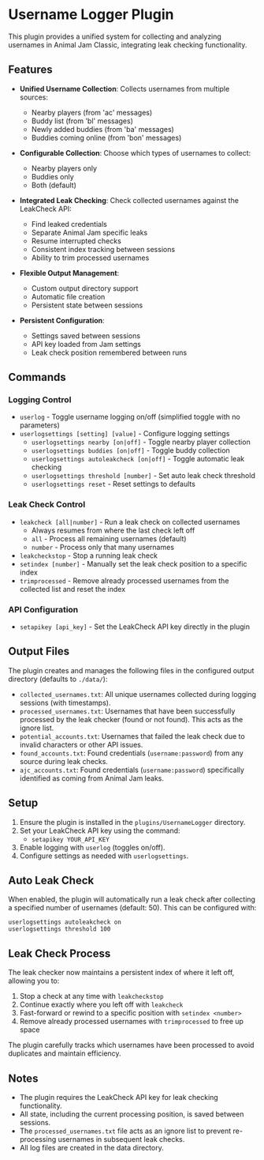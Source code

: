 # Username Logger Plugin

This plugin provides a unified system for collecting and analyzing usernames in Animal Jam Classic, integrating leak checking functionality.

## Features

- **Unified Username Collection**: Collects usernames from multiple sources:
  - Nearby players (from 'ac' messages)
  - Buddy list (from 'bl' messages)
  - Newly added buddies (from 'ba' messages)
  - Buddies coming online (from 'bon' messages)

- **Configurable Collection**: Choose which types of usernames to collect:
  - Nearby players only
  - Buddies only
  - Both (default)

- **Integrated Leak Checking**: Check collected usernames against the LeakCheck API:
  - Find leaked credentials
  - Separate Animal Jam specific leaks
  - Resume interrupted checks
  - Consistent index tracking between sessions
  - Ability to trim processed usernames

- **Flexible Output Management**:
  - Custom output directory support
  - Automatic file creation
  - Persistent state between sessions

- **Persistent Configuration**:
  - Settings saved between sessions
  - API key loaded from Jam settings
  - Leak check position remembered between runs

## Commands

### Logging Control

- `userlog` - Toggle username logging on/off (simplified toggle with no parameters)
- `userlogsettings [setting] [value]` - Configure logging settings
  - `userlogsettings nearby [on|off]` - Toggle nearby player collection
  - `userlogsettings buddies [on|off]` - Toggle buddy collection
  - `userlogsettings autoleakcheck [on|off]` - Toggle automatic leak checking
  - `userlogsettings threshold [number]` - Set auto leak check threshold
  - `userlogsettings reset` - Reset settings to defaults

### Leak Check Control

- `leakcheck [all|number]` - Run a leak check on collected usernames
  - Always resumes from where the last check left off
  - `all` - Process all remaining usernames (default)
  - `number` - Process only that many usernames
- `leakcheckstop` - Stop a running leak check
- `setindex [number]` - Manually set the leak check position to a specific index
- `trimprocessed` - Remove already processed usernames from the collected list and reset the index

### API Configuration

- `setapikey [api_key]` - Set the LeakCheck API key directly in the plugin

## Output Files

The plugin creates and manages the following files in the configured output directory (defaults to `./data/`):

- `collected_usernames.txt`: All unique usernames collected during logging sessions (with timestamps).
- `processed_usernames.txt`: Usernames that have been successfully processed by the leak checker (found or not found). This acts as the ignore list.
- `potential_accounts.txt`: Usernames that failed the leak check due to invalid characters or other API issues.
- `found_accounts.txt`: Found credentials (`username:password`) from any source during leak checks.
- `ajc_accounts.txt`: Found credentials (`username:password`) specifically identified as coming from Animal Jam leaks.

## Setup

1. Ensure the plugin is installed in the `plugins/UsernameLogger` directory.
2. Set your LeakCheck API key using the command:
   - `setapikey YOUR_API_KEY`
3. Enable logging with `userlog` (toggles on/off).
4. Configure settings as needed with `userlogsettings`.

## Auto Leak Check

When enabled, the plugin will automatically run a leak check after collecting a specified number of usernames (default: 50). This can be configured with:

```
userlogsettings autoleakcheck on
userlogsettings threshold 100
```

## Leak Check Process

The leak checker now maintains a persistent index of where it left off, allowing you to:

1. Stop a check at any time with `leakcheckstop`
2. Continue exactly where you left off with `leakcheck`
3. Fast-forward or rewind to a specific position with `setindex <number>`
4. Remove already processed usernames with `trimprocessed` to free up space

The plugin carefully tracks which usernames have been processed to avoid duplicates and maintain efficiency.

## Notes

- The plugin requires the LeakCheck API key for leak checking functionality.
- All state, including the current processing position, is saved between sessions.
- The `processed_usernames.txt` file acts as an ignore list to prevent re-processing usernames in subsequent leak checks.
- All log files are created in the data directory.
